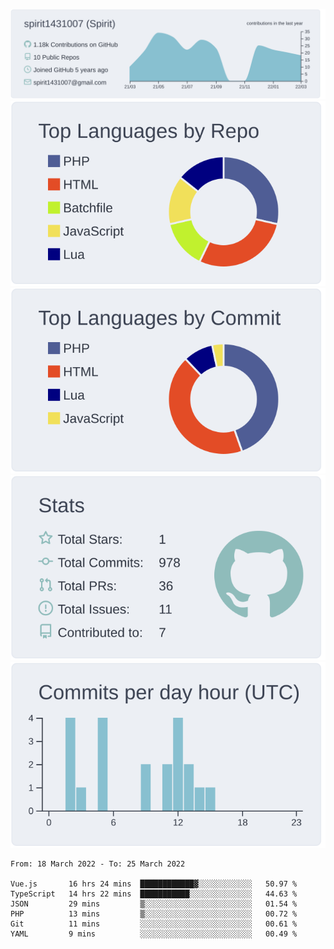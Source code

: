 [![](https://raw.githubusercontent.com/spirit1431007/spirit1431007/master/profile-summary-card-output/nord_bright/0-profile-details.svg)](https://git.io/spiritx)
[![](https://raw.githubusercontent.com/spirit1431007/spirit1431007/master/profile-summary-card-output/nord_bright/1-repos-per-language.svg)](https://git.io/spiritx) [![](https://raw.githubusercontent.com/spirit1431007/spirit1431007/master/profile-summary-card-output/nord_bright/2-most-commit-language.svg)](https://git.io/spiritx)
[![](https://raw.githubusercontent.com/spirit1431007/spirit1431007/master/profile-summary-card-output/nord_bright/3-stats.svg)](https://git.io/spiritx) [![](https://raw.githubusercontent.com/spirit1431007/spirit1431007/master/profile-summary-card-output/nord_bright/4-productive-time.svg)](https://git.io/spiritx)

<!--START_SECTION:waka-->

```text
From: 18 March 2022 - To: 25 March 2022

Vue.js       16 hrs 24 mins  ████████████▓░░░░░░░░░░░░   50.97 %
TypeScript   14 hrs 22 mins  ███████████░░░░░░░░░░░░░░   44.63 %
JSON         29 mins         ▒░░░░░░░░░░░░░░░░░░░░░░░░   01.54 %
PHP          13 mins         ▒░░░░░░░░░░░░░░░░░░░░░░░░   00.72 %
Git          11 mins         ░░░░░░░░░░░░░░░░░░░░░░░░░   00.61 %
YAML         9 mins          ░░░░░░░░░░░░░░░░░░░░░░░░░   00.49 %
```

<!--END_SECTION:waka-->
